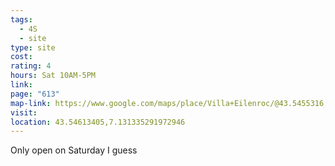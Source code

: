 ```yaml
---
tags:
  - 4S
  - site
type: site
cost: 
rating: 4
hours: Sat 10AM-5PM
link: 
page: "613"
map-link: https://www.google.com/maps/place/Villa+Eilenroc/@43.5455316,7.1277587,17z/data=!3m1!4b1!4m6!3m5!1s0x12ce7fa17cb01673:0x391e9ecafbb5d63f!8m2!3d43.5455277!4d7.1303336!16s%2Fg%2F122czl4c?entry=ttu&g_ep=EgoyMDI0MTAwNy4xIKXMDSoASAFQAw%3D%3D
visit: 
location: 43.54613405,7.131335291972946
---
```

Only open on Saturday I guess